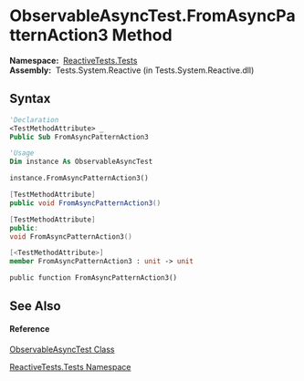 # ObservableAsyncTest.FromAsyncPatternAction3 Method

**Namespace:**  [ReactiveTests.Tests](ReactiveTests.Tests\ReactiveTests.Tests.md)  
**Assembly:**  Tests.System.Reactive (in Tests.System.Reactive.dll)

## Syntax

```vb
'Declaration
<TestMethodAttribute> _
Public Sub FromAsyncPatternAction3
```

```vb
'Usage
Dim instance As ObservableAsyncTest

instance.FromAsyncPatternAction3()
```

```csharp
[TestMethodAttribute]
public void FromAsyncPatternAction3()
```

```c++
[TestMethodAttribute]
public:
void FromAsyncPatternAction3()
```

```fsharp
[<TestMethodAttribute>]
member FromAsyncPatternAction3 : unit -> unit 
```

```jscript
public function FromAsyncPatternAction3()
```

## See Also

#### Reference

[ObservableAsyncTest Class](ObservableAsyncTest\ObservableAsyncTest.md)

[ReactiveTests.Tests Namespace](ReactiveTests.Tests\ReactiveTests.Tests.md)




